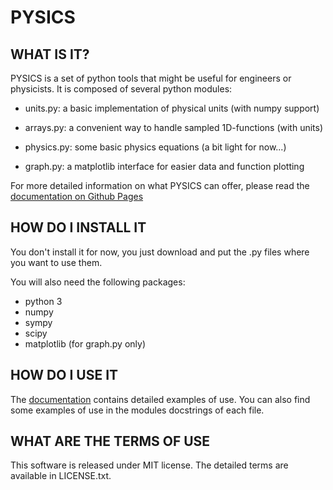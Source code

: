 # PYSICS

## WHAT IS IT?

PYSICS is a set of python tools that might be useful for engineers or physicists. It is composed of several python modules:

- units.py: a basic implementation of physical units (with numpy support)

- arrays.py: a convenient way to handle sampled 1D-functions (with units)

- physics.py: some basic physics equations (a bit light for now...)

- graph.py: a matplotlib interface for easier data and function plotting

For more detailed information on what PYSICS can offer, please read the [documentation on Github Pages](https://phicem.github.io/pysics)


## HOW DO I INSTALL IT

You don't install it for now, you just download and put the .py files where you want to use them.

You will also need the following packages:
- python 3
- numpy
- sympy
- scipy
- matplotlib (for graph.py only)



## HOW DO I USE IT

The [documentation](https://phicem.github.io/pysics) contains detailed examples of use. You can also find some examples of use in the modules docstrings of each file.



## WHAT ARE THE TERMS OF USE

This software is released under MIT license. The detailed terms are available in LICENSE.txt.
